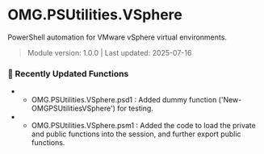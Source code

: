 # OMG.PSUtilities.VSphere

PowerShell automation for VMware vSphere virtual environments.


> Module version: 1.0.0 | Last updated: 2025-07-16
### 🚀 Recently Updated Functions
- - OMG.PSUtilities.VSphere.psd1 : Added dummy function ('New-OMGPSUtilitiesVSphere') for testing.
- - OMG.PSUtilities.VSphere.psm1 : Added the code to load the private and public functions into the session, and further export public functions.
